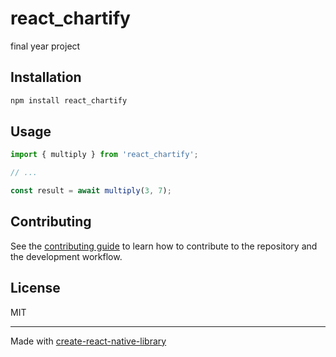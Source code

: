 # react_chartify

final year project

## Installation

```sh
npm install react_chartify
```

## Usage

```js
import { multiply } from 'react_chartify';

// ...

const result = await multiply(3, 7);
```

## Contributing

See the [contributing guide](CONTRIBUTING.md) to learn how to contribute to the repository and the development workflow.

## License

MIT

---

Made with [create-react-native-library](https://github.com/callstack/react-native-builder-bob)
